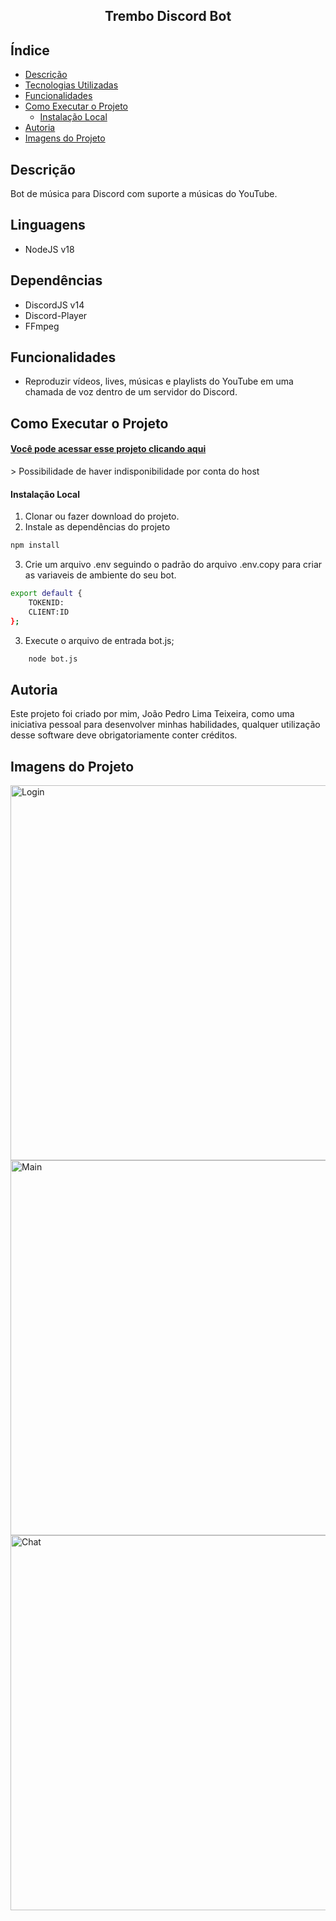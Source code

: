 <h2 align="center">Trembo Discord Bot</h2>

## Índice

* [Descrição](#descrição)
* [Tecnologias Utilizadas](#tecnologias-utilizadas)
* [Funcionalidades](#funcionalidades)
* [Como Executar o Projeto](#como-executar-o-projeto)
   * [Instalação Local](#instalação-local)
* [Autoria](#autoria)
* [Imagens do Projeto](#imagens-do-projeto)

## Descrição

Bot de música para Discord com suporte a músicas do YouTube.

## Linguagens

* NodeJS v18

## Dependências

* DiscordJS v14
* Discord-Player
* FFmpeg

## Funcionalidades

* Reproduzir vídeos, lives, músicas e playlists do YouTube em uma chamada de voz dentro de um servidor do Discord.

## Como Executar o Projeto

<h4><a href="https://joaopedrolt.github.io/whatsapp-clone-reactjs/">Você pode acessar esse projeto clicando aqui</a></h3>
> Possibilidade de haver indisponibilidade por conta do host

#### Instalação Local

1. Clonar ou fazer download do projeto.
2. Instale as dependências do projeto
```bash
npm install
```
3. Crie um arquivo .env seguindo o padrão do arquivo .env.copy para criar as variaveis de ambiente do seu bot.

```bash
export default {
    TOKENID:
    CLIENT:ID
};
```
3. Execute o arquivo de entrada bot.js;
```bash
    node bot.js
```
## Autoria

Este projeto foi criado por mim, João Pedro Lima Teixeira, como uma iniciativa pessoal para desenvolver minhas habilidades, qualquer utilização desse software deve obrigatoriamente conter créditos.

## Imagens do Projeto

<div><img src="http://drive.google.com/uc?export=view&id=1w2RoarqaIuvTxtcBMmb_h4l8ecGlGHYD" width=600 alt="Login" /></div>
<div><img src="http://drive.google.com/uc?export=view&id=13E-3pi79DVQLAAqtjKFJcgGYTH0hLd0_" width=600 alt="Main" /></div>
<div><img src="http://drive.google.com/uc?export=view&id=1MTCX2HeLGcimkePnfVa_DIJ3qflKTlo_" width=600 alt="Chat" /></div>

